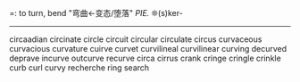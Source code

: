 =: to turn, bend "弯曲<-变态/堕落"
*PIE.* ❊(s)ker- 

---
circaadian
circinate
circle
circuit
circular
circulate
circus
curvaceous
curvacious
curvature
cuirve
curvet
curvilineal
curvilinear
curving
decurved
deprave
incurve
outcurve
recurve
circa
cirrus
crank
cringe
cringle
crinkle
curb
curl
curvy
recherche
ring
search
